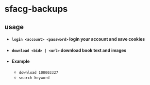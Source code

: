 # **sfacg-backups**

## usage

- #### `login <account> <password>` login your account and save cookies 
- #### `download <bid> | <url>` download book text and images

- #### Example
  - ``` download 100003327 ```
  - ``` search keyword ```
 